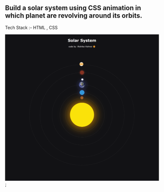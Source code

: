 ## Build a solar system using CSS animation in which planet are revolving  around its orbits. 
Tech Stack :- HTML , CSS 

![screenshot](ss.png);